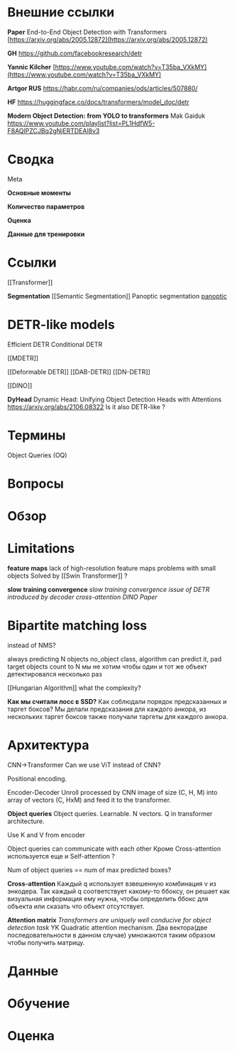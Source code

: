 
# Внешние ссылки

**Paper**
End-to-End Object Detection with Transformers
[https://arxiv.org/abs/2005.12872](https://arxiv.org/abs/2005.12872)

**GH**
https://github.com/facebookresearch/detr

**Yannic Kilcher**
[https://www.youtube.com/watch?v=T35ba_VXkMY](https://www.youtube.com/watch?v=T35ba_VXkMY)

**Artgor RUS**
https://habr.com/ru/companies/ods/articles/507880/

**HF**
https://huggingface.co/docs/transformers/model_doc/detr

**Modern Object Detection: from YOLO to transformers**
Mak Gaiduk
https://www.youtube.com/playlist?list=PL1HdfW5-F8AQlPZCJBq2gNjERTDEAl8v3
# Сводка

Meta

**Основные моменты**

**Количество параметров**

**Оценка**

**Данные для тренировки**


# Ссылки

[[Transformer]]

**Segmentation**
[[Semantic Segmentation]]
Panoptic segmentation
[panoptic](https://www.notion.so/panoptic-09ebbdb0f46440589921e5984e2efb8a?pvs=21)

# DETR-like models

Efficient DETR
Conditional DETR

[[MDETR]]

[[Deformable DETR]]
[[DAB-DETR]]
[[DN-DETR]]

[[DINO]]


**DyHead**
Dynamic Head: Unifying Object Detection Heads with Attentions
https://arxiv.org/abs/2106.08322
Is it also DETR-like ?


# Термины

Object Queries (OQ)


# Вопросы


# Обзор



# Limitations

**feature maps**
lack of high-resolution feature maps
problems with small objects
Solved by [[Swin Transformer]] ?

**slow training convergence**
*slow training convergence issue of DETR introduced by decoder cross-attention*
*DINO Paper*

# Bipartite matching loss

instead of NMS?

always predicting N objects
no_object class, algorithm can predict it, pad target objects count to N
мы не хотим чтобы один и тот же объект детектировался несколько раз

[[Hungarian Algorithm]]
what the complexity?

**Как мы считали лосс в SSD?**
Как соблюдали порядок предсказанных и таргет боксов?
Мы делали предсказания для каждого анкора, из нескольких таргет боксов также получали таргеты для каждого анкора.

# Архитектура

CNN→Transformer
Can we use ViT instead of CNN?

Positional encoding.

Encoder-Decoder
Unroll processed by CNN image of size (C, H, M) into array of vectors (C, HxM) and feed it to the transformer.

**Object queries**
Object queries. Learnable. N vectors.
Q in transformer architecture.

Use K and V from encoder

Object queries can communicate with each other
Кроме Cross-attention используется еще и Self-attention ?

Num of object queries == num of max predicted boxes?

**Cross-attention**
Каждый q использует взвешенную комбинация v из энкодера.
Так каждый q соответствует какому-то ббоксу, он решает как визуальная информация ему нужна, чтобы определить ббокс для объекта или сказать что объект отсутствует.

**Attention matrix**
*Transformers are uniquely well conducive for object detection task*
YK
Quadratic attention mechanism.
Два вектора(две последовательности в данном случае) умножаются таким образом чтобы получить матрицу.


# Данные


# Обучение


# Оценка

